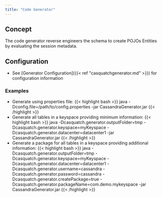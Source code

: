 ```yaml
---
title: "Code Generator"
---
```

## Concept
The code generator reverse engineers the schema to create POJOs Entities by evaluating the session metadata.

## Configuration

* See [Generator Configuration]({{< ref "casquatchgenerator.md" >}}) for configuration information

### Examples
* Generate using properties file:
{{< highlight bash >}}
java -Dconfig.file=/path/to/config.properties -jar CassandraGenerator.jar 
{{< /highlight >}}
* Generate all tables in a keyspace providing minimum information:
{{< highlight bash >}}
java -Dcasquatch.generator.outputFolder=tmp -Dcasquatch.generator.keyspace=myKeyspace -Dcasquatch.generator.datacenter=datacenter1 -jar CassandraGenerator.jar
{{< /highlight >}}
* Generate a package for all tables in a keyspace providing additional information:
{{< highlight bash >}}
java -Dcasquatch.generator.outputFolder=tmp -Dcasquatch.generator.keyspace=myKeyspace -Dcasquatch.generator.datacenter=datacenter1 -Dcasquatch.generator.username=cassandra -Dcasquatch.generator.password=cassandra -Dcasquatch.generator.createPackage=true -Dcasquatch.generator.packageName=com.demo.mykeyspace -jar CassandraGenerator.jar
{{< /highlight >}}
